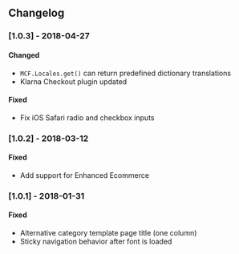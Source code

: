 ## Changelog

### [1.0.3] - 2018-04-27
#### Changed
- `MCF.Locales.get()` can return predefined dictionary translations
- Klarna Checkout plugin updated

#### Fixed
- Fix iOS Safari radio and checkbox inputs

### [1.0.2] - 2018-03-12
#### Fixed
- Add support for Enhanced Ecommerce

### [1.0.1] - 2018-01-31
#### Fixed
- Alternative category template page title (one column)
- Sticky navigation behavior after font is loaded
